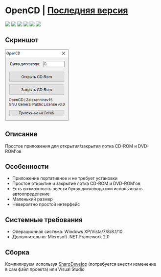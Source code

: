 # OpenCD | [Последняя версия](https://github.com/Zalexanninev15/OpenCD/releases/tag/1.2)

[![](https://img.shields.io/badge/OS-Windows-informational?logo=windows)](https://github.com/Zalexanninev15/OpenCD)
[![](https://img.shields.io/github/v/release/Zalexanninev15/OpenCD)](https://github.com/Zalexanninev15/OpenCD/releases/latest)
[![](https://img.shields.io/github/downloads/Zalexanninev15/OpenCD/total.svg)](https://github.com/Zalexanninev15/OpenCD/releases)
[![](https://img.shields.io/badge/license-GPLv3-green.svg)](LICENSE)
[![](https://img.shields.io/badge/donate-QIWI-FF8C00.svg)](https://qiwi.com/n/ZALEXANNINEV15)
[![](https://img.shields.io/badge/donate-YooMoney-8B3FFD.svg)](https://yoomoney.ru/to/410015106319420)

## Скриншот

![](https://github.com/Zalexanninev15/OpenCD/blob/master/screenshot.png?raw=true)

## Описание

Простое приложения для открытия/закрытия лотка CD-ROM и DVD-ROM'ов

## Особенности

* Приложение портативное и не требует установки
* Простое открытие и закрытие лотка CD-ROM и DVD-ROM'ов
* Есть возможность ввести букву дисковода или использовать автоопределение
* Маленький размер
* Невероятно простой интерфейс

## Системные требования

* Операционная система: Windows XP/Vista/7/8/8.1/10
* Дополнительно: Microsoft .NET Framework 2.0

## Сборка

Компилируем используя [SharpDevelop](https://sourceforge.net/projects/sharpdevelop/) (потребуется внести изменение в сам файл проекта) или Visual Studio
